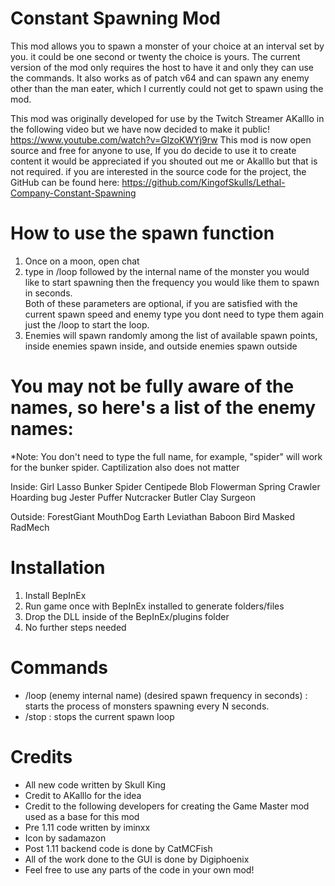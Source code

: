 # Constant Spawning Mod
This mod allows you to spawn a monster of your choice at an interval set by you. it could be one second or twenty the choice is yours.
The current version of the mod only requires the host to have it and only they can use the commands. It also works as of patch v64 and can spawn any enemy other than the man eater, which I currently could not get to spawn using the mod.


This mod was originally developed for use by the Twitch Streamer AKalllo in the following video but we have now decided to make it public!
https://www.youtube.com/watch?v=GlzoKWYj9rw
This mod is now open source and free for anyone to use, If you do decide to use it to create content it would be appreciated if you shouted out me or Akalllo but that is not required.
if you are interested in the source code for the project, the GitHub can be found here:
https://github.com/KingofSkulls/Lethal-Company-Constant-Spawning


# How to use the spawn function
1. Once on a moon, open chat
2. type in /loop followed by the internal name of the monster you would like to start spawning then the frequency you would like them to spawn in seconds.  
Both of these parameters are optional, if you are satisfied with the current spawn speed and enemy type you dont need to type them again just the /loop to start the loop.
3. Enemies will spawn randomly among the list of available spawn points, inside enemies spawn inside, and outside enemies spawn outside

# You may not be fully aware of the names, so here's a list of the enemy names:
*Note: You don't need to type the full name, for example, "spider" will work for the bunker spider. Captilization also does not matter

Inside:
Girl
Lasso
Bunker Spider
Centipede
Blob
Flowerman
Spring
Crawler
Hoarding bug
Jester
Puffer
Nutcracker
Butler
Clay Surgeon

Outside:
ForestGiant
MouthDog
Earth Leviathan
Baboon Bird
Masked
RadMech


# Installation
1. Install BepInEx
2. Run game once with BepInEx installed to generate folders/files
3. Drop the DLL inside of the BepInEx/plugins folder
4. No further steps needed

# Commands

- /loop (enemy internal name) (desired spawn frequency in seconds) : starts the process of monsters spawning every N seconds.
- /stop : stops the current spawn loop

# Credits
- All new code written by Skull King
- Credit to AKalllo for the idea
- Credit to the following developers for creating the Game Master mod used as a base for this mod
- Pre 1.11 code written by iminxx
- Icon by sadamazon
- Post 1.11 backend code is done by CatMCFish
- All of the work done to the GUI is done by Digiphoenix
- Feel free to use any parts of the code in your own mod!
